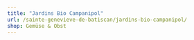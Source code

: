 ```yaml
---
title: "Jardins Bio Campanipol"
url: /sainte-genevieve-de-batiscan/jardins-bio-campanipol/
shop: Gemüse & Obst
---
```

